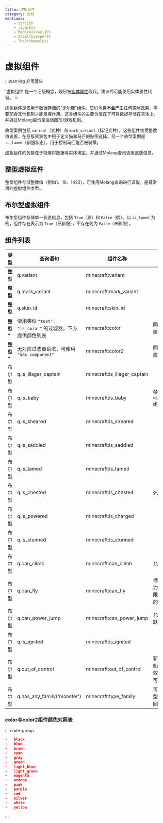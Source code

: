 ```yaml
---
title: 虚拟组件
category: 文档
mentions:
    - SirLich
    - jigarbov
    - MedicalJewel105
    - StealthyExpertX
    - TheItsNameless
---
```


# 虚拟组件

<!--@include: @/wiki/bedrock-wiki-mirror.md-->

:::warning 弃用警告

'虚拟组件'是一个旧版概念，现已被[实体属性](https://learn.microsoft.com/en-us/minecraft/creator/documents/introductiontoentityproperties)取代。建议尽可能使用实体属性代替。
:::

虚拟组件是仅用于数据存储的"无功能"组件。它们本身**不会**产生任何实际效果，需要配合其他机制才能发挥作用。这类组件的主要价值在于可将数据存储在实体上，并通过Molang查询来驱动图形/游戏机制。

典型案例包括 `variant`（变种）和 `mark_variant`（标记变种）。这些组件接受整数值设置，在原版资源包中用于定义猫和马匹的贴图选择。另一个典型案例是 `is_tamed`（驯服状态），用于控制马匹能否被骑乘。

虚拟组件的优势在于能够将数据与实体绑定，并通过Molang查询调用这些信息。

## 整型虚拟组件

整型组件存储整数值（例如1、10、1423），可使用Molang查询进行读取，是最常用的虚拟组件类型。

## 布尔型虚拟组件

布尔型组件存储单一状态信息，包括 `True`（真）和 `False`（假）。以 `is_tamed` 为例，组件存在表示为 `True`（已驯服），不存在则为 `False`（未驯服）。

## 组件列表

| 类型      | 查询语句                                                     | 组件名称                    | 备注                                                                                                                             |
| --------- | ------------------------------------------------------------- | ---------------------------- | --------------------------------------------------------------------------------------------------------------------------------- |
| **整型**   | q.variant                                                 | minecraft:variant            |                                                                                                                                   |
| **整型**   | q.mark_variant                                            | minecraft:mark_variant       |                                                                                                                                   |
| **整型**   | q.skin_id                                                 | minecraft:skin_id            |                                                                                                                                   |
| **整型\*** | 使用类似 `"test": "is_color"` 的过滤器，下方提供颜色列表 | minecraft:color              | 同时在材质系统中设置颜色                                                                                                         |
| **整型\*** | 无对应过滤器语法，可使用 `"has_component"`                   | minecraft:color2             | 同时在材质系统中设置颜色                                                                                                         |
| 布尔型       | q.is_illager_captain                                      | minecraft:is_illager_captain |                                                                                                                                   |
| 布尔型       | q.is_baby                                                 | minecraft:is_baby            | 禁用`minecraft:breedable`组件功能                                                                                             |
| 布尔型       | q.is_sheared                                              | minecraft:is_sheared         |                                                                                                                                   |
| 布尔型       | q.is_saddled                                              | minecraft:is_saddled         |                                                                                                                                   |
| 布尔型       | q.is_tamed                                                | minecraft:is_tamed           |                                                                                                                                   |
| 布尔型       | q.is_chested                                              | minecraft:is_chested         | 死亡时会掉落储存箱                                                                                                               |
| 布尔型       | q.is_powered                                              | minecraft:is_charged         |                                                                                                                                   |
| 布尔型       | q.is_stunned                                              | minecraft:is_stunned         |                                                                                                                                   |
| 布尔型       | q.can_climb                                               | minecraft:can_climb          | 允许实体攀爬梯子                                                                                                                 |
| 布尔型       | q.can_fly                                                 | minecraft:can_fly            | 标记实体具有飞行能力，路径查找器将不限于下方有固体方块的位置                                                                     |
| 布尔型       | q.can_power_jump                                          | minecraft:can_power_jump     | 允许实体执行强力跳跃（如原版马匹动作）                                                                                           |
| 布尔型       | q.is_ignited                                              | minecraft:is_ignited         |                                                                                                                                   |
| 布尔型       | q.out_of_control                                          | minecraft:out_of_control     | 新版功能，用于处理船体硬编码运动/粒子效果，Molang q查询可安全                                                                  |
| 布尔型       | q.has_any_family('monster')                            | minecraft:type_family         | 可检测指定Family类型（如'monster'）返回布尔值

### color与color2组件颜色对照表

::: code-group
```json [颜色代码]
-   black
-   blue
-   brown
-   cyan
-   gray
-   green
-   light_blue
-   light_green
-   magenta
-   orange
-   pink
-   purple
-   red
-   silver
-   white
-   yellow
```
:::